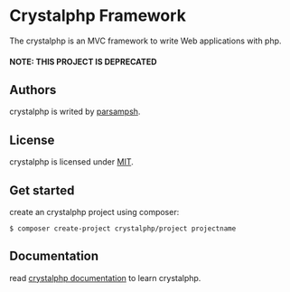 # Crystalphp Framework

The crystalphp is an MVC framework to write Web applications with php.

#### NOTE: **THIS PROJECT IS DEPRECATED**

## Authors
crystalphp is writed by [parsampsh](https://github.com/parsampsh).

## License
crystalphp is licensed under [MIT](/LICENSE).

## Get started

create an crystalphp project using composer:

`$ composer create-project crystalphp/project projectname`

## Documentation
read [crystalphp documentation](https://github.com/crystalphp/docs) to learn crystalphp.
